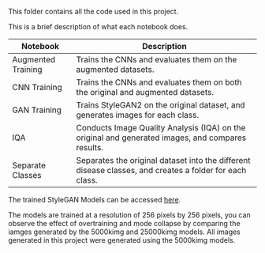 This folder contains all the code used in this project.

This is a brief description of what each notebook does.

| Notebook            | Description                                                                                      |
|---------------------|--------------------------------------------------------------------------------------------------|
| Augmented Training  | Trains the CNNs and evaluates them on the augmented datasets.                                    |
| CNN Training        | Trains the CNNs and evaluates them on both the original and augmented datasets.                  |
| GAN Training        | Trains StyleGAN2 on the original dataset, and generates images for each class.                   |
| IQA                 | Conducts Image Quality Analysis (IQA) on the original and generated images, and compares results.|
| Separate Classes    | Separates the original dataset into the different disease classes, and creates a folder for each class. |


The trained StyleGAN Models can be accessed [here](https://entuedu-my.sharepoint.com/:f:/g/personal/mlim088_e_ntu_edu_sg/EpTot_aeZLxFmswdM_bAsrgBkqo3VxtLrcv8e4PC-YNl7Q?e=EY5DqR).

The models are trained at a resolution of 256 pixels by 256 pixels, you can observe the effect of overtraining and mode collapse by comparing the iamges generated by the 5000kimg and 25000kimg models. All images generated in this project were generated using the 5000kimg models.
